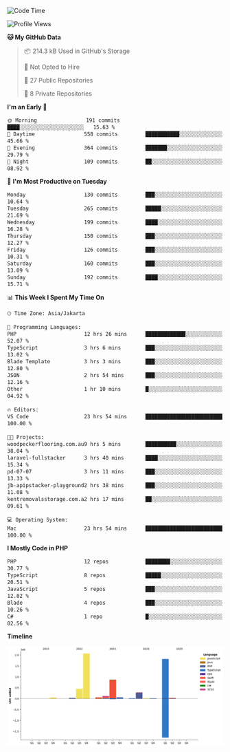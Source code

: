 <!--START_SECTION:waka-->
![Code Time](http://img.shields.io/badge/Code%20Time-663%20hrs%2050%20mins-blue)

![Profile Views](http://img.shields.io/badge/Profile%20Views-0-blue)

**🐱 My GitHub Data** 

> 📦 214.3 kB Used in GitHub's Storage 
 > 
> 🚫 Not Opted to Hire
 > 
> 📜 27 Public Repositories 
 > 
> 🔑 8 Private Repositories 
 > 
**I'm an Early 🐤** 

```text
🌞 Morning                191 commits         ████░░░░░░░░░░░░░░░░░░░░░   15.63 % 
🌆 Daytime                558 commits         ███████████░░░░░░░░░░░░░░   45.66 % 
🌃 Evening                364 commits         ███████░░░░░░░░░░░░░░░░░░   29.79 % 
🌙 Night                  109 commits         ██░░░░░░░░░░░░░░░░░░░░░░░   08.92 % 
```
📅 **I'm Most Productive on Tuesday** 

```text
Monday                   130 commits         ███░░░░░░░░░░░░░░░░░░░░░░   10.64 % 
Tuesday                  265 commits         █████░░░░░░░░░░░░░░░░░░░░   21.69 % 
Wednesday                199 commits         ████░░░░░░░░░░░░░░░░░░░░░   16.28 % 
Thursday                 150 commits         ███░░░░░░░░░░░░░░░░░░░░░░   12.27 % 
Friday                   126 commits         ███░░░░░░░░░░░░░░░░░░░░░░   10.31 % 
Saturday                 160 commits         ███░░░░░░░░░░░░░░░░░░░░░░   13.09 % 
Sunday                   192 commits         ████░░░░░░░░░░░░░░░░░░░░░   15.71 % 
```


📊 **This Week I Spent My Time On** 

```text
🕑︎ Time Zone: Asia/Jakarta

💬 Programming Languages: 
PHP                      12 hrs 26 mins      █████████████░░░░░░░░░░░░   52.07 % 
TypeScript               3 hrs 6 mins        ███░░░░░░░░░░░░░░░░░░░░░░   13.02 % 
Blade Template           3 hrs 3 mins        ███░░░░░░░░░░░░░░░░░░░░░░   12.80 % 
JSON                     2 hrs 54 mins       ███░░░░░░░░░░░░░░░░░░░░░░   12.16 % 
Other                    1 hr 10 mins        █░░░░░░░░░░░░░░░░░░░░░░░░   04.92 % 

🔥 Editors: 
VS Code                  23 hrs 54 mins      █████████████████████████   100.00 % 

🐱‍💻 Projects: 
woodpeckerflooring.com.au9 hrs 5 mins        ██████████░░░░░░░░░░░░░░░   38.04 % 
laravel-fullstacker      3 hrs 40 mins       ████░░░░░░░░░░░░░░░░░░░░░   15.34 % 
pd-07-07                 3 hrs 11 mins       ███░░░░░░░░░░░░░░░░░░░░░░   13.33 % 
jb-apipstacker-playground2 hrs 38 mins       ███░░░░░░░░░░░░░░░░░░░░░░   11.08 % 
kentremovalsstorage.com.a2 hrs 17 mins       ██░░░░░░░░░░░░░░░░░░░░░░░   09.61 % 

💻 Operating System: 
Mac                      23 hrs 54 mins      █████████████████████████   100.00 % 
```

**I Mostly Code in PHP** 

```text
PHP                      12 repos            ████████░░░░░░░░░░░░░░░░░   30.77 % 
TypeScript               8 repos             █████░░░░░░░░░░░░░░░░░░░░   20.51 % 
JavaScript               5 repos             ███░░░░░░░░░░░░░░░░░░░░░░   12.82 % 
Blade                    4 repos             ███░░░░░░░░░░░░░░░░░░░░░░   10.26 % 
C#                       1 repo              █░░░░░░░░░░░░░░░░░░░░░░░░   02.56 % 
```



**Timeline**

![Lines of Code chart](https://raw.githubusercontent.com/brstreet2/brstreet2/main/assets/bar_graph.png)


<!--END_SECTION:waka-->
